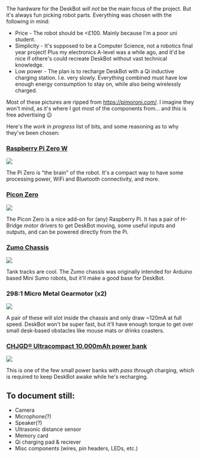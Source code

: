 The hardware for the DeskBot *will not* be the main focus of the project. But it's always fun picking robot parts. Everything was chosen with the following in mind:
* Price - The robot should be <£100. Mainly because I'm a poor uni student.
* Simplicity - It's supposed to be a Computer Science, not a robotics final year project! Plus my electronics A-level was a while ago, and it'd be nice if othere's could recreate DeskBot without vast technical knowledge.
* Low power - The plan is to recharge DeskBot with a Qi inductive charging station. I.e. very slowly. Everything combined must have low enough energy consumption to stay on, while also being wirelessly charged.


Most of these pictures are ripped from https://pimoroni.com/. I imagine they won't mind, as it's where I got most of the components from... and this is free advertising :wink:


Here's the *work in progress* list of bits, and some reasoning as to why they've been chosen:


### [Raspberry Pi Zero W](https://www.raspberrypi.org/products/raspberry-pi-zero-w/)
![](http://i.imgur.com/wSj9Y1d.png)

The Pi Zero is "the brain" of the robot. It's a compact way to have some processing power, WiFi and Bluetooth connectivity, and more.


### [Picon Zero](http://4tronix.co.uk/blog/?p=1224)
![](http://i.imgur.com/GbMPGWN.png)

The Picon Zero is a nice add-on for (any) Raspberry Pi. It has a pair of H-Bridge motor drivers to get DeskBot moving, some useful inputs and outputs, and can be powered directly from the Pi.


### [Zumo Chassis](https://www.pololu.com/product/1418)
![](http://i.imgur.com/GKzTTEf.jpg)

Tank tracks are cool. The Zumo chassis was originally intended for Arduino based Mini Sumo robots, but it'll make a good base for DeskBot.

### 298:1 Micro Metal Gearmotor (x2)
![](http://i.imgur.com/1TTihxG.png)

A pair of these will slot inside the chassis and only draw ~120mA at full speed. DeskBot won't be super fast, but it'll have enough torque to get over small desk-based obstacles like mouse mats or drinks coasters.

### [CHJGD® Ultracompact 10,000mAh power bank](https://chargedpower.com/collections/chjgd-ultracompact-range/products/chjgdr-10k-lambo-credit-card-power-bank-1)
![](http://i.imgur.com/pqe64PW.png)

This is one of the few small power banks with *pass through* charging, which is required to keep DeskBot awake while he's recharging.


## To document still:
* Camera
* Microphone(?)
* Speaker(?)
* Ultrasonic distance sensor
* Memory card
* Qi charging pad & reciever
* Misc components (wires, pin headers, LEDs, etc.)
